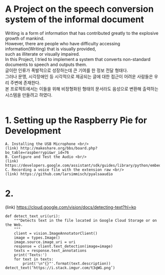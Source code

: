 # A Project on the speech conversion system of the informal document
Writing is a form of information that has contributed greatly to the explosive growth of mankind. <br/>
However, there are people who have difficulty accessing information(Writing) that is visually provided, <br/>
such as illiterate or visually impaired. <br/>
In this Project, I tried to implement a system that converts non-standard documents to speech and outputs them. <br/>
글이란 인류가 폭발적으로 성장하는데 큰 기여를 한 정보 전달 형태다. <br/>
그러나 문맹, 시각장애인 등 시각적으로 제공되는 글에 대한 접근이 어려운 사람들은 우리 주변에 존재한다. <br/>
본 프로젝트에서는 이들을 위해 비정형화된 형태의 문서라도 음성으로 변환해 출력하는 시스템을 만들려고 하였다. <br/><br/>

# 1. Setting up the Raspberry Pie for Development
```
A. Installing the USB Microphone <br/>
(link) http://makeshare.org/bbs/board.php?bo_table=raspberrypi&wr_id=76
B. Configure and Test the Audio <br/>
(link) https://developers.google.com/assistant/sdk/guides/library/python/embed/audio
C. Recording a voice file with the extension raw <br/>
(link) https://github.com/larsimmisch/pyalsaaudio
```
# 2. 
(link) https://cloud.google.com/vision/docs/detecting-text?hl=ko 
```
def detect_text_uri(uri):
    """Detects text in the file located in Google Cloud Storage or on the Web.
    """
    client = vision.ImageAnnotatorClient()
    image = types.Image()
    image.source.image_uri = uri
    response = client.text_detection(image=image)
    texts = response.text_annotations
    print('Texts:')
    for text in texts:
        print('\n"{}"'.format(text.description))
detect_text(‘https://i.stack.imgur.com/t3qWG.png’)
```

